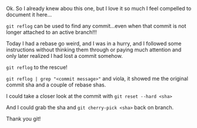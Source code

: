 Ok. So I already knew abou this one, but I love it so much I feel compelled to document it here...

`git reflog` can be used to find any commit...even when that commit is not longer attached to an active branch!!!

Today I had a rebase go weird, and I was in a hurry, and I followed some instructions without thinking them through 
or paying much attention and only later realized I had lost a commit somehow.

`git reflog` to the rescue!

`git reflog | grep "<commit message>"` and viola, it showed me the original commit sha and a couple of rebase shas.

I could take a closer look at the commit with `git reset --hard <sha>`

And I could grab the sha and `git cherry-pick <sha>` back on branch.  

Thank you git!

